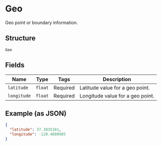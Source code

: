 
# Geo

Geo point or boundary information.

## Structure

`Geo`

## Fields

| Name | Type | Tags | Description |
|  --- | --- | --- | --- |
| `latitude` | `float` | Required | Latitude value for a geo point. |
| `longitude` | `float` | Required | Longitude value for a geo point. |

## Example (as JSON)

```json
{
  "latitude": 37.3035341,
  "longitude": -120.4880985
}
```

